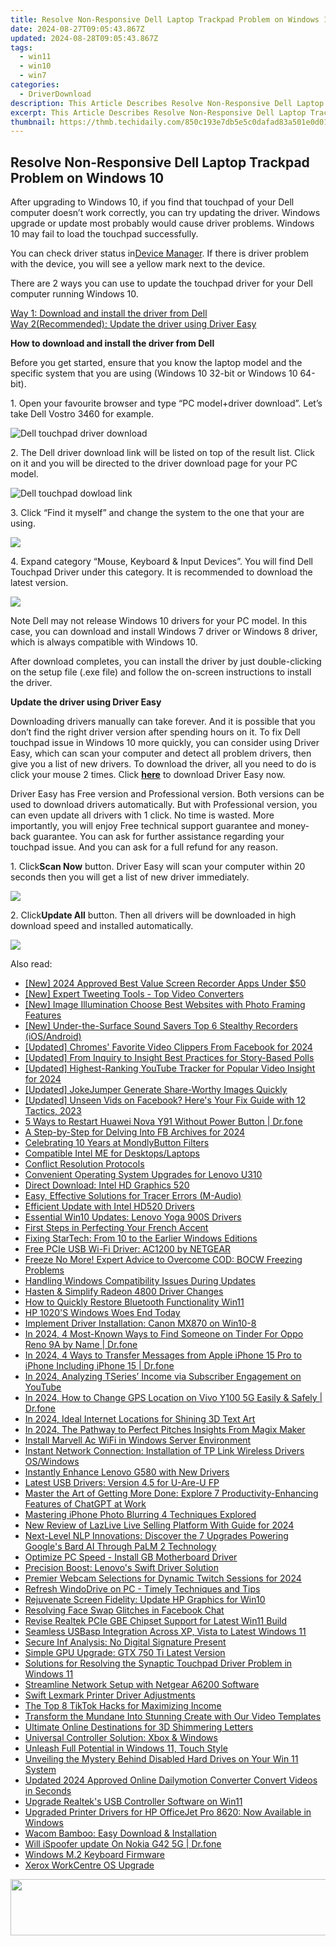 ```yaml
---
title: Resolve Non-Responsive Dell Laptop Trackpad Problem on Windows 10
date: 2024-08-27T09:05:43.867Z
updated: 2024-08-28T09:05:43.867Z
tags:
  - win11
  - win10
  - win7
categories:
  - DriverDownload
description: This Article Describes Resolve Non-Responsive Dell Laptop Trackpad Problem on Windows 10
excerpt: This Article Describes Resolve Non-Responsive Dell Laptop Trackpad Problem on Windows 10
thumbnail: https://thmb.techidaily.com/850c193e7db5e5c0dafad83a501e0d012a7f8ab4be61e59f0459fea3e866d702.png
---
```


## Resolve Non-Responsive Dell Laptop Trackpad Problem on Windows 10

After upgrading to Windows 10, if you find that touchpad of your Dell computer doesn’t work correctly, you can try updating the driver. Windows upgrade or update most probably would cause driver problems. Windows 10 may fail to load the touchpad successfully.  
  
You can check driver status in[Device Manager](https://tools.techidaily.com/drivereasy/download/). If there is driver problem with the device, you will see a yellow mark next to the device.  
  
There are 2 ways you can use to update the touchpad driver for your Dell computer running Windows 10\.   
  
[Way 1: Download and install the driver from Dell](https://tools.techidaily.com/drivereasy/download/)   
[Way 2(Recommended): Update the driver using Driver Easy](https://www.drivereasy.com/knowledge/fix-dell-touchpad-issue-in-windows-10/#Way2)   
  
  
 **How to download and install the driver from Dell** 
  
Before you get started, ensure that you know the laptop model and the specific system that you are using (Windows 10 32-bit or Windows 10 64-bit).   
  
1\. Open your favourite browser and type “PC model+driver download”. Let’s take Dell Vostro 3460 for example.   
  
![Dell touchpad driver download](https://images.drivereasy.com/wp-content/uploads/2016/08/img_57be9963092e3.jpg)   
  
 2\. The Dell driver download link will be listed on top of the result list. Click on it and you will be directed to the driver download page for your PC model.  
  
![Dell touchpad dowload link](https://images.drivereasy.com/wp-content/uploads/2016/08/img_57be99e09bf05.jpg)   
  
 3\. Click “Find it myself” and change the system to the one that your are using.  
  
![](https://images.drivereasy.com/wp-content/uploads/2016/08/img_57be9a2018d98.jpg)   
  
 4\. Expand category “Mouse, Keyboard & Input Devices”. You will find Dell Touchpad Driver under this category. It is recommended to download the latest version.  
  
![](https://images.drivereasy.com/wp-content/uploads/2016/08/img_57be9a7315d8e.png)   
  
 Note Dell may not release Windows 10 drivers for your PC model. In this case, you can download and install Windows 7 driver or Windows 8 driver, which is always compatible with Windows 10\.   
  
 After download completes, you can install the driver by just double-clicking on the setup file (.exe file) and follow the on-screen instructions to install the driver.  
  
  
 **Update the driver using Driver Easy** 
  
 Downloading drivers manually can take forever. And it is possible that you don’t find the right driver version after spending hours on it. To fix Dell touchpad issue in Windows 10 more quickly, you can consider using Driver Easy, which can scan your computer and detect all problem drivers, then give you a list of new drivers. To download the driver, all you need to do is click your mouse 2 times. Click **[here](https://tools.techidaily.com/drivereasy/download/)**  to download Driver Easy now.  
  
 Driver Easy has Free version and Professional version. Both versions can be used to download drivers automatically. But with Professional version, you can even update all drivers with 1 click. No time is wasted. More importantly, you will enjoy Free technical support guarantee and money-back guarantee. You can ask for further assistance regarding your touchpad issue. And you can ask for a full refund for any reason.  
  
 1\. Click**Scan Now** button. Driver Easy will scan your computer within 20 seconds then you will get a list of new driver immediately.  
  
![](https://images.drivereasy.com/wp-content/uploads/2017/04/img_58f0a484ce54f.png) 

  
 2\. Click**Update All** button. Then all drivers will be downloaded in high download speed and installed automatically.  
  
![](https://images.drivereasy.com/wp-content/uploads/2017/04/img_58f0a502d9b53.jpg)

<ins class="adsbygoogle"
     style="display:block"
     data-ad-format="autorelaxed"
     data-ad-client="ca-pub-7571918770474297"
     data-ad-slot="1223367746"></ins>



<ins class="adsbygoogle"
     style="display:block"
     data-ad-client="ca-pub-7571918770474297"
     data-ad-slot="8358498916"
     data-ad-format="auto"
     data-full-width-responsive="true"></ins>

<span class="atpl-alsoreadstyle">Also read:</span>
<div><ul>
<li><a href="https://on-screen-recording.techidaily.com/new-2024-approved-best-value-screen-recorder-apps-under-50/"><u>[New] 2024 Approved  Best Value Screen Recorder Apps Under $50</u></a></li>
<li><a href="https://some-techniques.techidaily.com/new-expert-tweeting-tools-top-video-converters/"><u>[New] Expert Tweeting Tools - Top Video Converters</u></a></li>
<li><a href="https://some-knowledge.techidaily.com/new-image-illumination-choose-best-websites-with-photo-framing-features/"><u>[New] Image Illumination  Choose Best Websites with Photo Framing Features</u></a></li>
<li><a href="https://digital-screen-recording.techidaily.com/new-under-the-surface-sound-savers-top-6-stealthy-recorders-iosandroid/"><u>[New] Under-the-Surface Sound Savers  Top 6 Stealthy Recorders (iOS/Android)</u></a></li>
<li><a href="https://facebook-video-recording.techidaily.com/updated-chromes-favorite-video-clippers-from-facebook-for-2024/"><u>[Updated] Chromes' Favorite Video Clippers From Facebook for 2024</u></a></li>
<li><a href="https://instagram-video-recordings.techidaily.com/updated-from-inquiry-to-insight-best-practices-for-story-based-polls/"><u>[Updated] From Inquiry to Insight  Best Practices for Story-Based Polls</u></a></li>
<li><a href="https://youtube-sure.techidaily.com/ed-highest-ranking-youtube-tracker-for-popular-video-insight-for-2024/"><u>[Updated] Highest-Ranking YouTube Tracker for Popular Video Insight for 2024</u></a></li>
<li><a href="https://extra-guidance.techidaily.com/updated-jokejumper-generate-share-worthy-images-quickly/"><u>[Updated] JokeJumper  Generate Share-Worthy Images Quickly</u></a></li>
<li><a href="https://facebook-video-recording.techidaily.com/updated-unseen-vids-on-facebook-heres-your-fix-guide-with-12-tactics-2023/"><u>[Updated] Unseen Vids on Facebook? Here's Your Fix Guide with 12 Tactics, 2023</u></a></li>
<li><a href="https://phone-solutions.techidaily.com/5-ways-to-restart-huawei-nova-y91-without-power-button-drfone-by-drfone-reset-android-reset-android/"><u>5 Ways to Restart Huawei Nova Y91 Without Power Button | Dr.fone</u></a></li>
<li><a href="https://facebook-videos.techidaily.com/a-step-by-step-for-delving-into-fb-archives-for-2024/"><u>A Step-by-Step for Delving Into FB Archives for 2024</u></a></li>
<li><a href="https://mondly-stories.techidaily.com/celebrating-10-years-at-mondlybutton-filters/"><u>Celebrating 10 Years at MondlyButton Filters</u></a></li>
<li><a href="https://driver-install.techidaily.com/compatible-intel-me-for-desktopslaptops/"><u>Compatible Intel ME for Desktops/Laptops</u></a></li>
<li><a href="https://driver-install.techidaily.com/conflict-resolution-protocols/"><u>Conflict Resolution Protocols</u></a></li>
<li><a href="https://driver-install.techidaily.com/convenient-operating-system-upgrades-for-lenovo-u310/"><u>Convenient Operating System Upgrades for Lenovo U310</u></a></li>
<li><a href="https://driver-install.techidaily.com/direct-download-intel-hd-graphics-520/"><u>Direct Download: Intel HD Graphics 520</u></a></li>
<li><a href="https://driver-install.techidaily.com/easy-effective-solutions-for-tracer-errors-m-audio/"><u>Easy, Effective Solutions for Tracer Errors (M-Audio)</u></a></li>
<li><a href="https://driver-install.techidaily.com/efficient-update-with-intel-hd520-drivers/"><u>Efficient Update with Intel HD520 Drivers</u></a></li>
<li><a href="https://driver-install.techidaily.com/essential-win10-updates-lenovo-yoga-900s-drivers/"><u>Essential Win10 Updates: Lenovo Yoga 900S Drivers</u></a></li>
<li><a href="https://mondly-stories.techidaily.com/first-steps-in-perfecting-your-french-accent/"><u>First Steps in Perfecting Your French Accent</u></a></li>
<li><a href="https://driver-install.techidaily.com/fixing-startech-from-10-to-the-earlier-windows-editions/"><u>Fixing StarTech: From 10 to the Earlier Windows Editions</u></a></li>
<li><a href="https://driver-install.techidaily.com/free-pcie-usb-wi-fi-driver-ac1200-by-netgear/"><u>Free PCIe USB Wi-Fi Driver: AC1200 by NETGEAR</u></a></li>
<li><a href="https://win-blog.techidaily.com/freeze-no-more-expert-advice-to-overcome-cod-bocw-freezing-problems/"><u>Freeze No More! Expert Advice to Overcome COD: BOCW Freezing Problems</u></a></li>
<li><a href="https://driver-install.techidaily.com/handling-windows-compatibility-issues-during-updates/"><u>Handling Windows Compatibility Issues During Updates</u></a></li>
<li><a href="https://driver-install.techidaily.com/hasten-and-simplify-radeon-4800-driver-changes/"><u>Hasten & Simplify Radeon 4800 Driver Changes</u></a></li>
<li><a href="https://driver-install.techidaily.com/how-to-quickly-restore-bluetooth-functionality-win11/"><u>How to Quickly Restore Bluetooth Functionality Win11</u></a></li>
<li><a href="https://driver-install.techidaily.com/hp-1020s-windows-woes-end-today/"><u>HP 1020'S Windows Woes End Today</u></a></li>
<li><a href="https://driver-install.techidaily.com/implement-driver-installation-canon-mx870-on-win10-8/"><u>Implement Driver Installation: Canon MX870 on Win10-8</u></a></li>
<li><a href="https://location-social.techidaily.com/in-2024-4-most-known-ways-to-find-someone-on-tinder-for-oppo-reno-9a-by-name-drfone-by-drfone-virtual-android/"><u>In 2024, 4 Most-Known Ways to Find Someone on Tinder For Oppo Reno 9A by Name | Dr.fone</u></a></li>
<li><a href="https://iphone-transfer.techidaily.com/in-2024-4-ways-to-transfer-messages-from-apple-iphone-15-pro-to-iphone-including-iphone-15-drfone-by-drfone-transfer-from-ios/"><u>In 2024, 4 Ways to Transfer Messages from Apple iPhone 15 Pro to iPhone Including iPhone 15 | Dr.fone</u></a></li>
<li><a href="https://youtube-tips.techidaily.com/24-analyzing-tseries-income-via-subscriber-engagement-on-youtube/"><u>In 2024, Analyzing TSeries’ Income via Subscriber Engagement on YouTube</u></a></li>
<li><a href="https://fix-guide.techidaily.com/in-2024-how-to-change-gps-location-on-vivo-y100-5g-easily-and-safely-drfone-by-drfone-virtual-android/"><u>In 2024, How to Change GPS Location on Vivo Y100 5G Easily & Safely | Dr.fone</u></a></li>
<li><a href="https://vp-tips.techidaily.com/in-2024-ideal-internet-locations-for-shining-3d-text-art/"><u>In 2024, Ideal Internet Locations for Shining 3D Text Art</u></a></li>
<li><a href="https://some-tips.techidaily.com/in-2024-the-pathway-to-perfect-pitches-insights-from-magix-maker/"><u>In 2024, The Pathway to Perfect Pitches  Insights From Magix Maker</u></a></li>
<li><a href="https://driver-install.techidaily.com/install-marvell-ac-wifi-in-windows-server-environment/"><u>Install Marvell Ac WiFi in Windows Server Environment</u></a></li>
<li><a href="https://driver-install.techidaily.com/instant-network-connection-installation-of-tp-link-wireless-drivers-oswindows/"><u>Instant Network Connection: Installation of TP Link Wireless Drivers OS/Windows</u></a></li>
<li><a href="https://driver-install.techidaily.com/instantly-enhance-lenovo-g580-with-new-drivers/"><u>Instantly Enhance Lenovo G580 with New Drivers</u></a></li>
<li><a href="https://driver-install.techidaily.com/1720062675509-latest-usb-drivers-version-45-for-u-are-u-fp/"><u>Latest USB Drivers: Version 4.5 for U-Are-U FP</u></a></li>
<li><a href="https://tech-hub.techidaily.com/master-the-art-of-getting-more-done-explore-7-productivity-enhancing-features-of-chatgpt-at-work/"><u>Master the Art of Getting More Done: Explore 7 Productivity-Enhancing Features of ChatGPT at Work</u></a></li>
<li><a href="https://fox-access.techidaily.com/mastering-iphone-photo-blurring-4-techniques-explored/"><u>Mastering iPhone Photo Blurring  4 Techniques Explored</u></a></li>
<li><a href="https://ai-live-streaming.techidaily.com/new-review-of-lazlive-live-selling-platform-with-guide-for-2024/"><u>New Review of LazLive Live Selling Platform With Guide for 2024</u></a></li>
<li><a href="https://tech-haven.techidaily.com/next-level-nlp-innovations-discover-the-7-upgrades-powering-googles-bard-ai-through-palm-2-technology/"><u>Next-Level NLP Innovations: Discover the 7 Upgrades Powering Google's Bard AI Through PaLM 2 Technology</u></a></li>
<li><a href="https://driver-install.techidaily.com/optimize-pc-speed-install-gb-motherboard-driver/"><u>Optimize PC Speed - Install GB Motherboard Driver</u></a></li>
<li><a href="https://driver-install.techidaily.com/precision-boost-lenovos-swift-driver-solution/"><u>Precision Boost: Lenovo's Swift Driver Solution</u></a></li>
<li><a href="https://video-screen-grab.techidaily.com/premier-webcam-selections-for-dynamic-twitch-sessions-for-2024/"><u>Premier Webcam Selections for Dynamic Twitch Sessions for 2024</u></a></li>
<li><a href="https://driver-install.techidaily.com/refresh-windodrive-on-pc-timely-techniques-and-tips/"><u>Refresh WindoDrive on PC - Timely Techniques and Tips</u></a></li>
<li><a href="https://driver-install.techidaily.com/rejuvenate-screen-fidelity-update-hp-graphics-for-win10/"><u>Rejuvenate Screen Fidelity: Update HP Graphics for Win10</u></a></li>
<li><a href="https://facebook-videos.techidaily.com/resolving-face-swap-glitches-in-facebook-chat/"><u>Resolving Face Swap Glitches in Facebook Chat</u></a></li>
<li><a href="https://driver-install.techidaily.com/revise-realtek-pcie-gbe-chipset-support-for-latest-win11-build/"><u>Revise Realtek PCIe GBE Chipset Support for Latest Win11 Build</u></a></li>
<li><a href="https://driver-install.techidaily.com/seamless-usbasp-integration-across-xp-vista-to-latest-windows-11/"><u>Seamless USBasp Integration Across XP, Vista to Latest Windows 11</u></a></li>
<li><a href="https://driver-install.techidaily.com/secure-inf-analysis-no-digital-signature-present/"><u>Secure Inf Analysis: No Digital Signature Present</u></a></li>
<li><a href="https://driver-install.techidaily.com/simple-gpu-upgrade-gtx-750-ti-latest-version/"><u>Simple GPU Upgrade: GTX 750 Ti Latest Version</u></a></li>
<li><a href="https://win-dash.techidaily.com/solutions-for-resolving-the-synaptic-touchpad-driver-problem-in-windows-11/"><u>Solutions for Resolving the Synaptic Touchpad Driver Problem in Windows 11</u></a></li>
<li><a href="https://driver-install.techidaily.com/streamline-network-setup-with-netgear-a6200-software/"><u>Streamline Network Setup with Netgear A6200 Software</u></a></li>
<li><a href="https://driver-install.techidaily.com/swift-lexmark-printer-driver-adjustments/"><u>Swift Lexmark Printer Driver Adjustments</u></a></li>
<li><a href="https://tiktok-clips.techidaily.com/the-top-8-tiktok-hacks-for-maximizing-income/"><u>The Top 8 TikTok Hacks for Maximizing Income</u></a></li>
<li><a href="https://tiktok-video-files.techidaily.com/transform-the-mundane-into-stunning-create-with-our-video-templates/"><u>Transform the Mundane Into Stunning  Create with Our Video Templates</u></a></li>
<li><a href="https://extra-information.techidaily.com/ultimate-online-destinations-for-3d-shimmering-letters/"><u>Ultimate Online Destinations for 3D Shimmering Letters</u></a></li>
<li><a href="https://driver-install.techidaily.com/universal-controller-solution-xbox-and-windows/"><u>Universal Controller Solution: Xbox & Windows</u></a></li>
<li><a href="https://driver-install.techidaily.com/unleash-full-potential-in-windows-11-touch-style/"><u>Unleash Full Potential in Windows 11, Touch Style</u></a></li>
<li><a href="https://windows11.techidaily.com/unveiling-the-mystery-behind-disabled-hard-drives-on-your-win-11-system/"><u>Unveiling the Mystery Behind Disabled Hard Drives on Your Win 11 System</u></a></li>
<li><a href="https://video-content-creator.techidaily.com/updated-2024-approved-online-dailymotion-converter-convert-videos-in-seconds/"><u>Updated 2024 Approved Online Dailymotion Converter Convert Videos in Seconds</u></a></li>
<li><a href="https://driver-install.techidaily.com/upgrade-realteks-usb-controller-software-on-win11/"><u>Upgrade Realtek's USB Controller Software on Win11</u></a></li>
<li><a href="https://driver-install.techidaily.com/upgraded-printer-drivers-for-hp-officejet-pro-8620-now-available-in-windows/"><u>Upgraded Printer Drivers for HP OfficeJet Pro 8620: Now Available in Windows</u></a></li>
<li><a href="https://driver-install.techidaily.com/wacom-bamboo-easy-download-and-installation/"><u>Wacom Bamboo: Easy Download & Installation</u></a></li>
<li><a href="https://fake-location.techidaily.com/will-ispoofer-update-on-nokia-g42-5g-drfone-by-drfone-virtual-android/"><u>Will iSpoofer update On Nokia G42 5G | Dr.fone</u></a></li>
<li><a href="https://driver-install.techidaily.com/windows-m2-keyboard-firmware/"><u>Windows M.2 Keyboard Firmware</u></a></li>
<li><a href="https://driver-install.techidaily.com/xerox-workcentre-os-upgrade/"><u>Xerox WorkCentre OS Upgrade</u></a></li>
</ul></div>

<!-- affiliate ads begin -->
<a href="https://newchic.sjv.io/c/5597632/1659704/14420" target="_top" id="1659704"><img src="//a.impactradius-go.com/display-ad/14420-1659704" border="0" alt="" width="728" height="90"/></a><img height="0" width="0" src="https://imp.pxf.io/i/5597632/1659704/14420" style="position:absolute;visibility:hidden;" border="0" />
<!-- affiliate ads end -->